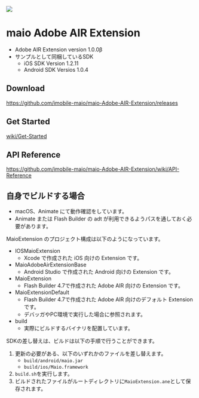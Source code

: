 ![](https://github.com/imobile-maio/maio-iOS-SDK/blob/wiki/doc/images/logo.png)

# maio Adobe AIR Extension

* Adobe AIR Extension version 1.0.0β
* サンプルとして同梱しているSDK
    * iOS SDK Version 1.2.11
    * Android SDK Versios 1.0.4

## Download
https://github.com/imobile-maio/maio-Adobe-AIR-Extension/releases

## Get Started
[wiki/Get-Started](https://github.com/imobile-maio/maio-Adobe-AIR-Extension/wiki/Get-Started)

## API Reference
https://github.com/imobile-maio/maio-Adobe-AIR-Extension/wiki/API-Reference

## 自身でビルドする場合

* macOS、Animate にて動作確認をしています。
* Animate または Flash Builder の adt が利用できるようパスを通しておく必要があります。

MaioExtension のプロジェクト構成は以下のようになっています。
* IOSMaioExtension
    - Xcode で作成された iOS 向けの Extension です。
* MaioAdobeAirExtensionBase
    - Android Studio で作成された Android 向けの Extension です。
* MaioExtension
    - Flash Builder 4.7で作成された Adobe AIR 向けの Extension です。
* MaioExtensionDefault
    - Flash Builder 4.7で作成された Adobe AIR 向けのデフォルト Extension です。
    - デバッガやPC環境で実行した場合に参照されます。
* build
    - 実際にビルドするバイナリを配置しています。

SDKの差し替えは、ビルドは以下の手順で行うことができます。

1. 更新の必要がある、以下のいずれかのファイルを差し替えます。
    * `build/android/maio.jar`
    * `build/ios/Maio.framework`
2. `build.sh`を実行します。
3. ビルドされたファイルがルートディレクトリに`MaioExtension.ane`として保存されます。